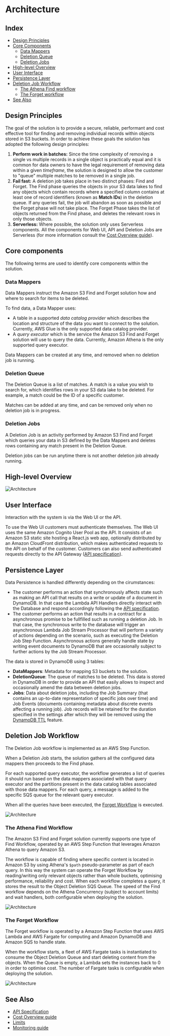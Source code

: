 # Architecture

## Index
* [Design Principles](#design-principles)
* [Core Components](#core-components)
    * [Data Mappers](#data-mappers)
    * [Deletion Queue](#deletion-queue)
    * [Deletion Jobs](#deletion-jobs)
* [High-level Overview](#high-level-overview)
* [User Interface](#user-interface)
* [Persistence Layer](#persistence-layer)
* [Deletion Job Workflow](#deletion-job-workflow)
    * [The Athena Find workflow](#the-athena-find-workflow)
    * [The Forget workflow](#the-forget-workflow)
* [See Also](#see-also)

## Design Principles

The goal of the solution is to provide a secure, reliable, performant and cost effective tool for finding and removing individual records within objects stored in S3 buckets.
In order to achieve these goals the solution has adopted the following design principles:

1. **Perform work in batches:** Since the time complexity of removing a single vs multiple records in a single object is practically equal and it is common for data owners to have the legal requirement of removing data within a given _timeframe_, the solution is designed to allow the customer to "queue" multiple matches to be removed in a single job.
2. **Fail fast:** A deletion job takes place in two distinct phases: Find and Forget. The Find phase queries the objects in your S3 data lakes to find any objects which contain records where a specified column contains at least one of record identifiers (known as **Match IDs**) in the deletion queue. If any queries fail, the job will abandon as soon as possible and the Forget phase will not take place. The Forget Phase takes the list of objects returned from the Find phase, and deletes the relevant rows in only those objects.
3. **Serverless:** Where possible, the solution only uses Serverless components. All the components for Web UI, API and Deletion Jobs are Serverless (for more information consult the [Cost Overview guide]).

## Core components

The following terms are used to identify core components within the solution.

### Data Mappers

Data Mappers instruct the Amazon S3 Find and Forget solution how and where to search for items to be deleted.

To find data, a Data Mapper uses:

* A table in a supported *data catalog provider* which describes the location and structure of the data you want to connect to the solution. Currently, AWS Glue is the only supported data catalog provider.
* A *query executor* which is the service the Amazon S3 Find and Forget solution will use to query the data. Currently, Amazon Athena is the only supported query executor.

Data Mappers can be created at any time, and removed when no deletion job is running.

### Deletion Queue

The Deletion Queue is a list of matches. A match is a value you wish to search for, which identifies rows in your S3 data lake to be deleted. For example, a match could be the ID of a specific customer.

Matches can be added at any time, and can be removed only when no deletion job is in progress.

### Deletion Jobs

A Deletion Job is an activity performed by Amazon S3 Find and Forget which queries your data in S3 defined by the Data Mappers and deletes rows containing any match present in the Deletion Queue.

Deletion jobs can be run anytime there is not another deletion job already running.

## High-level Overview

![Architecture](images/architecture.png)

## User Interface

Interaction with the system is via the Web UI or the API.

To use the Web UI customers must authenticate themselves. The Web UI uses the same Amazon Cognito User Pool as the API. It consists of an Amazon S3 static site hosting a React.js web app, optionally distributed by an Amazon CloudFront distribution, which makes authenticated requests to the API on behalf of the customer.
Customers can also send authenticated requests directly to the API Gateway ([API specification]).

## Persistence Layer

Data Persistence is handled differently depending on the cirumstances:
* The customer performs an action that synchronously affects state such as making an API call that results on a write or update of a document in DynamoDB. In that case the Lambda API Handlers directly interact with the Database and respond accordingly following the [API specification].
* The customer performs an action that results in a contract for a asynchronous promise to be fullfilled such as running a deletion Job. In that case, the synchronous write to the database will trigger an asynchronous Lambda Job Stream Processor that will perform a variety of actions depending on the scenario, such as executing the Deletion Job Step Function. Asynchronous actions generally handle state by writing event documents to DynamoDB that are occasionally subject to further actions by the Job Stream Processor.

The data is stored in DynamoDB using 3 tables:
* **DataMappers**: Metadata for mapping S3 buckets to the solution.
* **DeletionQueue**: The queue of matches to be deleted. This data is stored in DynamoDB in order to provide an API that easily allows to inspect and occasionally amend the data between deletion jobs.
* **Jobs**: Data about deletion jobs, including the Job Summary (that contains an up-to-date representation of specific jobs over time) and Job Events (documents containing metadata about discrete events affecting a running job).
  Job records will be retained for the duration specified in the settings after which they will be removed using the [DynamoDB TTL] feature.

## Deletion Job Workflow

The Deletion Job workflow is implemented as an AWS Step Function. 

When a Deletion Job starts, the solution gathers all the configured data mappers then proceeds to the Find phase.

For each supported query executor, the workflow generates a list of queries it should run based on the data mappers associated with that query executor and the partitions present in the data catalog tables associated with those data mappers. For each query, a message is added to the specific SQS queue for the relevant query executor.

When all the queries have been executed, the [Forget Workflow](#the-forget-workflow) is executed.

![Architecture](images/stepfunctions_graph_main.png)

### The Athena Find Workflow

The Amazon S3 Find and Forget solution currently supports one type of Find Workflow, operated by an AWS Step Function that leverages Amazon Athena to query Amazon S3.

The workflow is capable of finding where specific content is located in Amazon S3 by using Athena's `$path` pseudo-parameter as part of each query. In this way the system can operate the Forget Workflow by reading/writing only relevant objects rather than whole buckets, optimising performance, reliability and cost.
When each workflow completes a query, it stores the result to the Object Deletion SQS Queue. The speed of the Find workflow depends on the Athena Concurrency (subject to account limits) and wait handlers, both configurable when deploying the solution.

![Architecture](images/stepfunctions_graph_athena.png)

### The Forget Workflow

The Forget workflow is operated by a Amazon Step Function that uses AWS Lambda and AWS Fargate for computing and Amazon DynamoDB and Amazon SQS to handle state.

When the workflow starts, a fleet of AWS Fargate tasks is instantiated to consume the Object Deletion Queue and start deleting content from the objects. When the Queue is empty, a Lambda sets the instances back to 0 in order to optimise cost. The number of Fargate tasks is configurable when deploying the solution.

![Architecture](images/stepfunctions_graph_deletion.png)

## See Also

* [API Specification]
* [Cost Overview guide]
* [Limits]
* [Monitoring guide]

[API Specification]: ./api/README.md
[Cost Overview guide]: COST_OVERVIEW.md
[Limits]: LIMITS.md
[Monitoring guide]: MONITORING.md
[DynamoDB TTL]: https://docs.aws.amazon.com/amazondynamodb/latest/developerguide/TTL.html